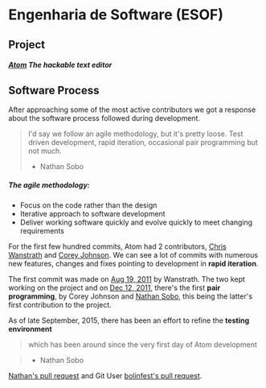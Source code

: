 # Engenharia de Software (__ESOF__)
## Project
##### [Atom](https://atom.io)  The hackable text editor

## Software Process
After approaching some of the most active contributors we got a response about the software process followed during development.

> I'd say we follow an agile methodology, but it's pretty loose. Test driven development, rapid iteration, occasional pair programming but not much.
> - Nathan Sobo

##### The agile methodology:
* Focus on the code rather than the design
* Iterative approach to software development
* Deliver working software quickly and evolve quickly to meet changing requirements

For the first few hundred commits, Atom had 2 contributors, [Chris Wanstrath](https://github.com/defunkt) and [Corey Johnson](https://github.com/probablycorey). We can see a lot of commits with numerous new features, changes and fixes pointing to development in **rapid iteration**.

The first commit was made on [Aug 19, 2011](https://github.com/atom/atom/commit/3a09528a62f29e86bc15140a13d1bdbd9322e0e9) by Wanstrath. The two kept working on the project and on [Dec 12, 2011](https://github.com/atom/atom/commit/0dd6df1ab6c1e4adba429bc7bbabc52d7842b3e2), there's the first **pair programming**, by Corey Johnson and [Nathan Sobo](https://github.com/nathansobo), this being the latter's first contribution to the project.

As of late September, 2015, there has been an effort to refine the **testing environment**
>which has been around since the very first day of Atom development

> - Nathan Sobo

[Nathan's pull request](https://github.com/atom/atom/pull/8968) and Git User [bolinfest's pull request](https://github.com/atom/atom/pull/8917).
